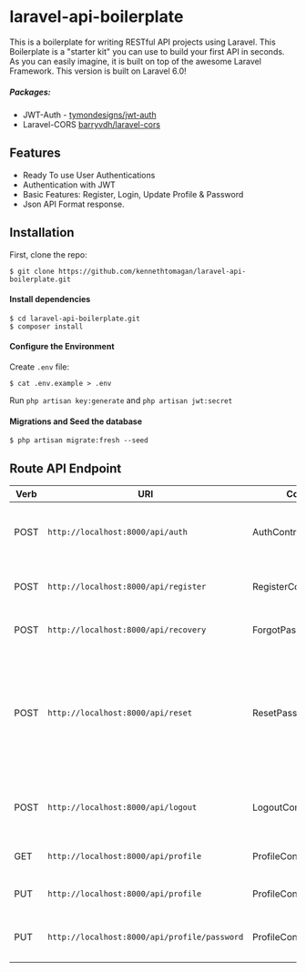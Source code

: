# laravel-api-boilerplate

This is a boilerplate for writing RESTful API projects using Laravel. This Boilerplate is a "starter kit" you can use to build your first API in seconds. As you can easily imagine, it is built on top of the awesome Laravel Framework. This version is built on Laravel 6.0!

##### Packages:

* JWT-Auth - [tymondesigns/jwt-auth](https://github.com/tymondesigns/jwt-auth)
* Laravel-CORS [barryvdh/laravel-cors](http://github.com/barryvdh/laravel-cors)


## Features

* Ready To use User Authentications
* Authentication with JWT
* Basic Features: Register, Login, Update Profile & Password
* Json API Format response.



## Installation

First, clone the repo:
```
$ git clone https://github.com/kennethtomagan/laravel-api-boilerplate.git
```
#### Install dependencies

```
$ cd laravel-api-boilerplate.git
$ composer install
```

#### Configure the Environment
Create `.env` file:
```
$ cat .env.example > .env
```
Run `php artisan key:generate` and `php artisan jwt:secret`

#### Migrations and Seed the database
```
$ php artisan migrate:fresh --seed
```


## Route API Endpoint

| Verb     |                     URI                          |       Controller          |      Notes                                |
| -------- | -----------------------------------------------  | -----------------------   | ------------------------------------------
| POST     | `http://localhost:8000/api/auth`              |  AuthController           | to do the login and get your access token
| POST     | `http://localhost:8000/api/register`          |  RegisterController       | to create a new user into your application
| POST     | `http://localhost:8000/api/recovery`          |  ForgotPasswordController | to recover your credentials;
| POST     | `http://localhost:8000/api/reset`             |  ResetPasswordController  | to reset your password after the recovery (setup your mail credentials in `.env` file to avoid error);
| POST     | `http://localhost:8000/api/logout`            |  LogoutController         | to log out the user by invalidating the passed token;
| GET      | `http://localhost:8000/api/profile`           |  ProfileController        | to get current user data
| PUT      | `http://localhost:8000/api/profile`           |  ProfileController        | to update current user data
| PUT      | `http://localhost:8000/api/profile/password`  |  ProfileController        | to update current user password
